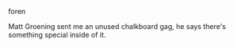 foren

Matt Groening sent me an unused chalkboard gag, he says there's something special inside of it.
